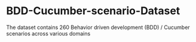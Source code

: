 # BDD-Cucumber-scenario-Dataset
The dataset contains 260 Behavior driven development (BDD) / Cucumber scenarios across various domains
